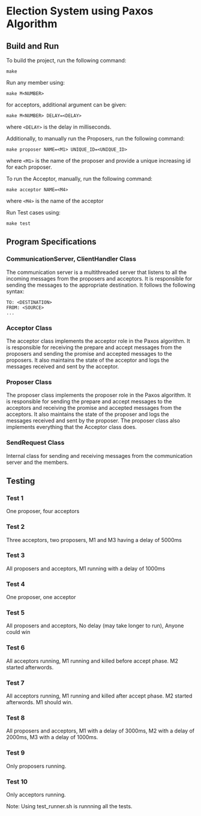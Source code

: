 # Election System using Paxos Algorithm

## Build and Run
To build the project, run the following command:
```
make
```
Run any member using:
```
make M<NUMBER>
```
for acceptors, additional argument can be given:
```
make M<NUMBER> DELAY=<DELAY>
```
where `<DELAY>` is the delay in milliseconds.

Additionally, to manually run the Proposers, run the following command:
```
make proposer NAME=<M1> UNIQUE_ID=<UNIQUE_ID>
```
where `<M1>` is the name of the proposer and provide a unique increasing id for each proposer.

To run the Acceptor, manually, run the following command:
```
make acceptor NAME=<M4>
```
where `<M4>` is the name of the acceptor

Run Test cases using:
```
make test
```

## Program Specifications
### CommunicationServer, ClientHandler Class
The communication server is a multithreaded server that listens to all the incoming messages from
the proposers and acceptors. It is responsible for sending the messages to the appropriate destination.
It follows the following syntax:
```
TO: <DESTINATION>
FROM: <SOURCE>
...
```
### Acceptor Class
The acceptor class implements the acceptor role in the Paxos algorithm. It is responsible for receiving the prepare
and accept messages from the proposers and sending the promise and accepted messages to the proposers. It also
maintains the state of the acceptor and logs the messages received and sent by the acceptor.

### Proposer Class
The proposer class implements the proposer role in the Paxos algorithm. It is responsible for sending the prepare
and accept messages to the acceptors and receiving the promise and accepted messages from the acceptors. It also
maintains the state of the proposer and logs the messages received and sent by the proposer.
The proposer class also implements everything that the Acceptor class does.

### SendRequest Class
Internal class for sending and receiving messages from the communication server and the members.

## Testing
### Test 1
One proposer, four acceptors
### Test 2
Three acceptors, two proposers, M1 and M3 having a delay of 5000ms
### Test 3
All proposers and acceptors, M1 running with a delay of 1000ms
### Test 4
One proposer, one acceptor
### Test 5
All proposers and acceptors, No delay (may take longer to run), Anyone could win
### Test 6
All acceptors running, M1 running and killed before accept phase. M2 started afterwords.
### Test 7
All acceptors running, M1 running and killed after accept phase. M2 started afterwords. M1 should win.
### Test 8
All proposers and acceptors, M1 with a delay of 3000ms, M2 with a delay of 2000ms, M3 with a delay of 1000ms.
### Test 9
Only proposers running.
### Test 10
Only acceptors running.

Note: Using test_runner.sh is runnning all the tests.